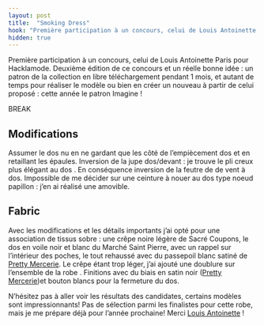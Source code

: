 ```yaml
---
layout: post
title:  "Smoking Dress"
hook: "Première participation à un concours, celui de Louis Antoinette Paris"
hidden: true
---
```


Première participation à un concours, celui de Louis Antoinette Paris pour Hacklamode. Deuxième édition de ce concours et un réelle bonne idée : un patron de la collection en libre téléchargement pendant 1 mois, et autant de temps pour réaliser le modèle ou bien en créer un nouveau à partir de celui proposé : cette année le patron Imagine !

BREAK

## Modifications

Assumer le dos nu en ne gardant que les côté de l’empiècement dos et en retaillant les épaules.
Inversion de la jupe dos/devant : je trouve le pli creux plus élégant au dos . En conséquence inversion de la feutre de de vent à dos.
Impossible de me décider sur une ceinture à nouer au dos type noeud papillon : j’en ai réalisé une amovible.


## Fabric

Avec les modifications et les détails importants j’ai opté pour une association de tissus sobre : une crêpe noire légère de Sacré Coupons, le dos en voile noir et blanc du Marché Saint Pierre, avec un rappel sur l’intérieur des poches, le tout rehaussé avec du passepoil blanc satiné de [Pretty Mercerie](https://prettymercerie.com/). Le crêpe étant trop léger, j’ai ajouté une doublure sur l’ensemble de la robe . Finitions avec du biais en satin noir ([Pretty Mercerie](https://prettymercerie.com/))et bouton blancs pour la fermeture du dos.

N’hésitez pas à aller voir les résultats des candidates, certains modèles sont impressionnants! Pas de sélection parmi les finalistes pour cette robe, mais je me prépare déjà pour l’année prochaine! Merci [Louis Antoinette](https://www.louisantoinette.com/) !
